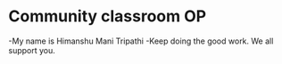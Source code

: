 # Community classroom OP
-My name is Himanshu Mani Tripathi
-Keep doing the good work. We all support you.
